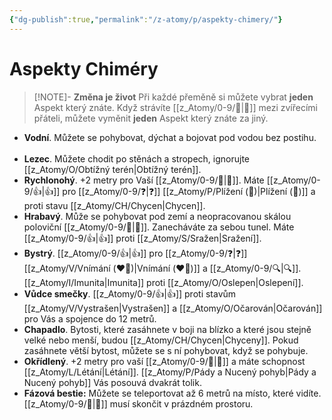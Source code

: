 ```yaml
---
{"dg-publish":true,"permalink":"/z-atomy/p/aspekty-chimery/"}
---
```


# Aspekty Chiméry
>[!NOTE]- **Změna je život**
>Při každé přeměně si můžete vybrat **jeden** Aspekt který znáte. Když strávíte [[z_Atomy/0-9/🔋\|🔋]] mezi zvířecími přáteli, můžete vyměnit **jeden** Aspekt který znáte za jiný.

- **Vodní**. Můžete se pohybovat, dýchat a bojovat pod vodou bez postihu.
⠀
- **Lezec**. Můžete chodit po stěnách a stropech, ignorujte [[z_Atomy/O/Obtížný terén\|Obtížný terén]].
⠀
- **Rychlonohý**. +2 metry pro Vaší [[z_Atomy/0-9/🏃\|🏃]]. Máte [[z_Atomy/0-9/👍\|👍]] pro [[z_Atomy/0-9/❓\|❓]] [[z_Atomy/P/Plížení (🎯)\|Plížení (🎯)]] a proti stavu [[z_Atomy/CH/Chycen\|Chycen]].
⠀
- **Hrabavý**. Může se pohybovat pod zemí a neopracovanou skálou poloviční [[z_Atomy/0-9/🏃\|🏃]]. Zanecháváte za sebou tunel. Máte [[z_Atomy/0-9/👍\|👍]] proti [[z_Atomy/S/Sražen\|Sražení]].
⠀
- **Bystrý**. [[z_Atomy/0-9/👍\|👍]] pro [[z_Atomy/0-9/❓\|❓]][[z_Atomy/V/Vnímání (❤️‍🔥)\|Vnímání (❤️‍🔥)]] a [[z_Atomy/0-9/🔍\|🔍]]. [[z_Atomy/I/Imunita\|Imunita]] proti [[z_Atomy/O/Oslepen\|Oslepení]].
⠀
- **Vůdce smečky**. [[z_Atomy/0-9/👍\|👍]] proti stavům [[z_Atomy/V/Vystrašen\|Vystrašen]] a [[z_Atomy/O/Očarován\|Očarován]] pro Vás a spojence do 12 metrů.
⠀
- **Chapadlo**. Bytosti, které zasáhnete v boji na blízko a které jsou stejně velké nebo menší, budou [[z_Atomy/CH/Chycen\|Chyceny]]. Pokud zasáhnete větší bytost, můžete se s ní pohybovat, když se pohybuje.
⠀
- **Okřídlený**. +2 metry pro vaší [[z_Atomy/0-9/🏃\|🏃]] a máte schopnost [[z_Atomy/L/Létání\|Létání]]. [[z_Atomy/P/Pády a Nucený pohyb\|Pády a Nucený pohyb]] Vás posouvá dvakrát tolik.
⠀
- **Fázová bestie:** Můžete se teleportovat až 6 metrů na místo, které vidíte. [[z_Atomy/0-9/🥾\|🥾]] musí skončit v prázdném prostoru.